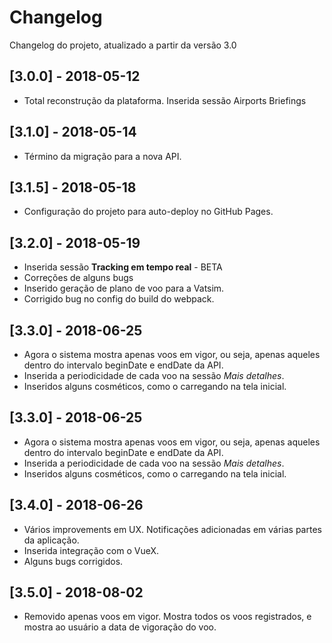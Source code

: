 # Changelog
Changelog do projeto, atualizado a partir da versão 3.0

## [3.0.0] - 2018-05-12
- Total reconstrução da plataforma. Inserida sessão Airports Briefings

## [3.1.0] - 2018-05-14
- Término da migração para a nova API.

## [3.1.5] - 2018-05-18
- Configuração do projeto para auto-deploy no GitHub Pages.

## [3.2.0] - 2018-05-19
- Inserida sessão **Tracking em tempo real** - BETA
- Correções de alguns bugs
- Inserido geração de plano de voo para a Vatsim.
- Corrigido bug no config do build do webpack.

## [3.3.0] - 2018-06-25
- Agora o sistema mostra apenas voos em vigor, ou seja, apenas aqueles dentro do intervalo beginDate e endDate da API.
- Inserida a periodicidade de cada voo na sessão *Mais detalhes*.
- Inseridos alguns cosméticos, como o carregando na tela inicial.

## [3.3.0] - 2018-06-25
- Agora o sistema mostra apenas voos em vigor, ou seja, apenas aqueles dentro do intervalo beginDate e endDate da API.
- Inserida a periodicidade de cada voo na sessão *Mais detalhes*.
- Inseridos alguns cosméticos, como o carregando na tela inicial.

## [3.4.0] - 2018-06-26
- Vários improvements em UX. Notificações adicionadas em várias partes da aplicação.
- Inserida integração com o VueX.
- Alguns bugs corrigidos.

## [3.5.0] - 2018-08-02
- Removido apenas voos em vigor. Mostra todos os voos registrados, e mostra ao usuário a data de vigoração do voo.

